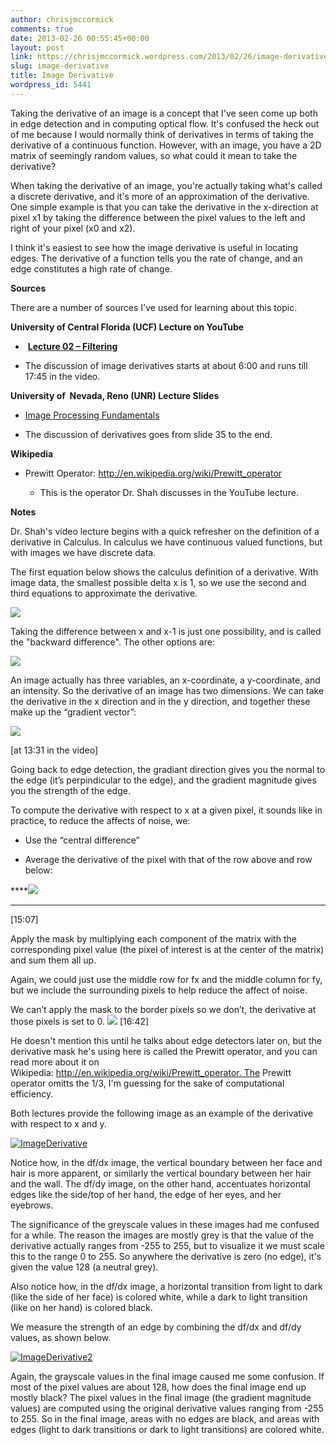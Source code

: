 ```yaml
---
author: chrisjmccormick
comments: true
date: 2013-02-26 00:55:45+00:00
layout: post
link: https://chrisjmccormick.wordpress.com/2013/02/26/image-derivative/
slug: image-derivative
title: Image Derivative
wordpress_id: 5441
---
```


Taking the derivative of an image is a concept that I've seen come up both in edge detection and in computing optical flow. It's confused the heck out of me because I would normally think of derivatives in terms of taking the derivative of a continuous function. However, with an image, you have a 2D matrix of seemingly random values, so what could it mean to take the derivative?

When taking the derivative of an image, you're actually taking what's called a discrete derivative, and it's more of an approximation of the derivative. One simple example is that you can take the derivative in the x-direction at pixel x1 by taking the difference between the pixel values to the left and right of your pixel (x0 and x2).

I think it's easiest to see how the image derivative is useful in locating edges. The derivative of a function tells you the rate of change, and an edge constitutes a high rate of change.

**Sources**

There are a number of sources I've used for learning about this topic.

**University of Central Florida (UCF) Lecture on YouTube**



	
  *  **[Lecture 02 – Filtering](http://www.youtube.com/watch?v=1THuCOKNn6U)**

	
  * The discussion of image derivatives starts at about 6:00 and runs till 17:45 in the video.


**University of  Nevada, Reno (UNR) Lecture Slides**



	
  * [Image Processing Fundamentals](http://www.cse.unr.edu/~bebis/CS474/Lectures/SpatialFiltering.ppt)

	
  * The discussion of derivatives goes from slide 35 to the end.


**Wikipedia**



	
  * Prewitt Operator: http://en.wikipedia.org/wiki/Prewitt_operator


	
    * This is the operator Dr. Shah discusses in the YouTube lecture.





**Notes**

Dr. Shah's video lecture begins with a quick refresher on the definition of a derivative in Calculus. In calculus we have continuous valued functions, but with images we have discrete data.

The first equation below shows the calculus definition of a derivative. With image data, the smallest possible delta x is 1, so we use the second and third equations to approximate the derivative.

**![](https://lh4.googleusercontent.com/gB75OLQWScTh9VwBkcKnGVpunbq9zfwSwEGC7cD3N8GErnJLIB9AcKOV7om59iu7mEI8ZHWn2RhWjiws-nhMRQUuPKrW-Vxguc8ToL7BQSvm5pQaYTXV6-GD)**

Taking the difference between x and x-1 is just one possibility, and is called the "backward difference". The other options are:

**![](https://lh5.googleusercontent.com/WidPRb7KNdrUDKXtrZkkTN3mdcqv5-Sqx-yKG1D2-9Clp-unQuVbW3CeRDP76p4sc9GszP9H3jxj7bdxWeu9qKINE5Ch3gTHPfnDyIl0oXZq2JYjrAwjsWvc)**

An image actually has three variables, an x-coordinate, a y-coordinate, and an intensity. So the derivative of an image has two dimensions. We can take the derivative in the x direction and in the y direction, and together these make up the “gradient vector”:

**![](https://lh3.googleusercontent.com/49GAsEEVeWPZVuswz_4DfSz_LXv_jpCxlDSlBAQBf5WvqOY2xb2lkFiEwAvQdcYxINiipUT_l0jHlB2NuQrjgWTx24SOc39YLTFxsT4QMu40YHNayW7YMILJ)**

[at 13:31 in the video]

Going back to edge detection, the gradiant direction gives you the normal to the edge (it’s perpindicular to the edge), and the gradient magnitude gives you the strength of the edge.

To compute the derivative with respect to x at a given pixel, it sounds like in practice, to reduce the affects of noise, we:



	
  * Use the “central difference”

	
  * Average the derivative of the pixel with that of the row above and row below:


****![](https://lh6.googleusercontent.com/m1RHLEXtpxRsaBDCDvo_Y3lE6YWBccvJSKWAhl16eyBD7xS_61RqXm3D0-6d_FTVhrAnQ9atwihwSEpBs6zwPYDMRIjJuCFFLlMGsbbbcq_B_qS3KNnFjQNY)
****


[15:07]


Apply the mask by multiplying each component of the matrix with the corresponding pixel value (the pixel of interest is at the center of the matrix) and sum them all up.

Again, we could just use the middle row for fx and the middle column for fy, but we include the surrounding pixels to help reduce the affect of noise.

We can’t apply the mask to the border pixels so we don’t, the derivative at those pixels is set to 0.
![](https://lh6.googleusercontent.com/433OTgseWTbLqVKEgsO8c4h-KB3fhv8owbdwzrOHl5OsnxlanoqfMQSu-MHAoAr_s7WUmilvYx0Nf-Aeiif6bwG2wsn13NMmx3Gnfdr6CXhOqqqY_RQDA_SC)
[16:42]

He doesn't mention this until he talks about edge detectors later on, but the derivative mask he's using here is called the Prewitt operator, and you can read more about it on Wikipedia: http://en.wikipedia.org/wiki/Prewitt_operator. The Prewitt operator omitts the 1/3, I'm guessing for the sake of computational efficiency.

Both lectures provide the following image as an example of the derivative with respect to x and y.





[![ImageDerivative](http://chrisjmccormick.files.wordpress.com/2013/02/imagederivative.png?w=470)](http://chrisjmccormick.files.wordpress.com/2013/02/imagederivative.png)

Notice how, in the df/dx image, the vertical boundary between her face and hair is more apparent, or similarly the vertical boundary between her hair and the wall. The df/dy image, on the other hand, accentuates horizontal edges like the side/top of her hand, the edge of her eyes, and her eyebrows.

The significance of the greyscale values in these images had me confused for a while. The reason the images are mostly grey is that the value of the derivative actually ranges from -255 to 255, but to visualize it we must scale this to the range 0 to 255. So anywhere the derivative is zero (no edge), it's given the value 128 (a neutral grey).

Also notice how, in the df/dx image, a horizontal transition from light to dark (like the side of her face) is colored white, while a dark to light transition (like on her hand) is colored black.

We measure the strength of an edge by combining the df/dx and df/dy values, as shown below.

[![ImageDerivative2](http://chrisjmccormick.files.wordpress.com/2013/02/imagederivative2.png?w=470)](http://chrisjmccormick.files.wordpress.com/2013/02/imagederivative2.png)



Again, the grayscale values in the final image caused me some confusion. If most of the pixel values are about 128, how does the final image end up mostly black? The pixel values in the final image (the gradient magnitude values) are computed using the original derivative values ranging from -255 to 255. So in the final image, areas with no edges are black, and areas with edges (light to dark transitions or dark to light transitions) are colored white.
